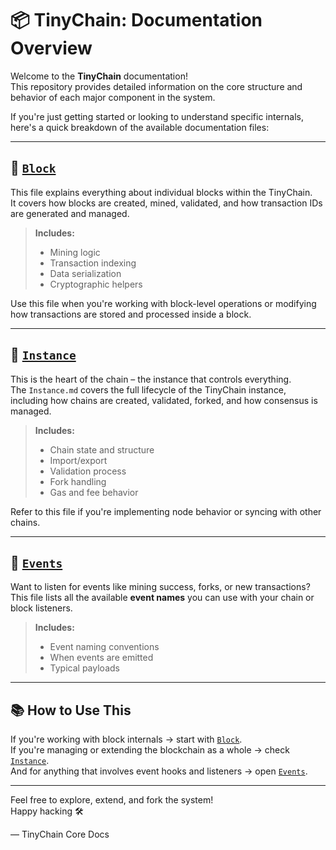 # 📦 TinyChain: Documentation Overview

Welcome to the **TinyChain** documentation!  
This repository provides detailed information on the core structure and behavior of each major component in the system.

If you're just getting started or looking to understand specific internals, here's a quick breakdown of the available documentation files:

---

## 🔹 [`Block`](./Block.md)

This file explains everything about individual blocks within the TinyChain.  
It covers how blocks are created, mined, validated, and how transaction IDs are generated and managed.

> **Includes:**  
> - Mining logic  
> - Transaction indexing  
> - Data serialization  
> - Cryptographic helpers

Use this file when you're working with block-level operations or modifying how transactions are stored and processed inside a block.

---

## 🔸 [`Instance`](./Instance.md)

This is the heart of the chain – the instance that controls everything.  
The `Instance.md` covers the full lifecycle of the TinyChain instance, including how chains are created, validated, forked, and how consensus is managed.

> **Includes:**  
> - Chain state and structure  
> - Import/export  
> - Validation process  
> - Fork handling  
> - Gas and fee behavior

Refer to this file if you're implementing node behavior or syncing with other chains.

---

## 🎯 [`Events`](./Events.md)

Want to listen for events like mining success, forks, or new transactions?  
This file lists all the available **event names** you can use with your chain or block listeners.

> **Includes:**  
> - Event naming conventions  
> - When events are emitted  
> - Typical payloads

---

## 📚 How to Use This

If you're working with block internals → start with [`Block`](./Block.md).  
If you're managing or extending the blockchain as a whole → check [`Instance`](./Instance.md).  
And for anything that involves event hooks and listeners → open [`Events`](./Events.md).

---

Feel free to explore, extend, and fork the system!  
Happy hacking 🛠️

— TinyChain Core Docs
